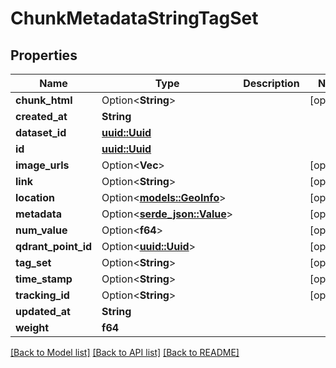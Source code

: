 # ChunkMetadataStringTagSet

## Properties

Name | Type | Description | Notes
------------ | ------------- | ------------- | -------------
**chunk_html** | Option<**String**> |  | [optional]
**created_at** | **String** |  | 
**dataset_id** | [**uuid::Uuid**](uuid::Uuid.md) |  | 
**id** | [**uuid::Uuid**](uuid::Uuid.md) |  | 
**image_urls** | Option<**Vec<String>**> |  | [optional]
**link** | Option<**String**> |  | [optional]
**location** | Option<[**models::GeoInfo**](GeoInfo.md)> |  | [optional]
**metadata** | Option<[**serde_json::Value**](.md)> |  | [optional]
**num_value** | Option<**f64**> |  | [optional]
**qdrant_point_id** | Option<[**uuid::Uuid**](uuid::Uuid.md)> |  | [optional]
**tag_set** | Option<**String**> |  | [optional]
**time_stamp** | Option<**String**> |  | [optional]
**tracking_id** | Option<**String**> |  | [optional]
**updated_at** | **String** |  | 
**weight** | **f64** |  | 

[[Back to Model list]](../README.md#documentation-for-models) [[Back to API list]](../README.md#documentation-for-api-endpoints) [[Back to README]](../README.md)


